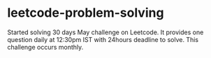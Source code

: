 # leetcode-problem-solving
Started solving 30 days May challenge on Leetcode. It provides one question daily at 12:30pm IST with 24hours deadline to solve. This challenge occurs monthly. 
